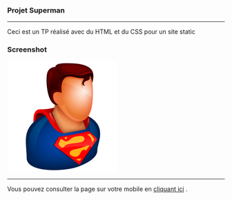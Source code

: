 ### Projet Superman
***
Ceci est un TP réalisé avec du HTML et du CSS pour un site static
### Screenshot
![cover](./asset/superman-avatar.png)
***
Vous pouvez consulter la page sur votre mobile en [cliquant ici](https://cheridanh.github.io/projet_superman/) .